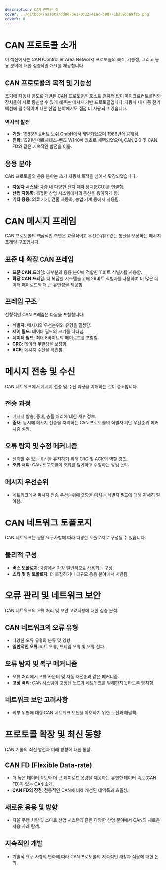 ```yaml
---
description: CAN 관련된 것
cover: ../gitbook/assets/dd9d76e1-0c22-41ac-b8d7-1b352b3a9fc6.png
coverY: 0
---
```


# CAN 프로토콜 소개

이 섹션에서는 CAN (Controller Area Network) 프로토콜의 목적, 기능성, 그리고 응용 분야에 대한 심층적인 개요를 제공합니다.

## CAN 프로토콜의 목적 및 기능성

초기에 자동차 용도로 개발된 CAN 프로토콜은 호스트 컴퓨터 없이 마이크로컨트롤러와 장치들이 서로 통신할 수 있게 해주는 메시지 기반 프로토콜입니다. 자동차 내 다중 전기 배선에 필수적이며 다른 산업 분야에서도 점점 더 사용되고 있습니다.

### 역사적 발전

- **기원**: 1983년 로버트 보쉬 GmbH에서 개발되었으며 1986년에 공개됨.
- **진화**: 1991년 메르세데스-벤츠 W140에 최초로 채택되었으며, CAN 2.0 및 CAN FD와 같은 지속적인 발전을 이룸.

## 응용 분야

CAN 프로토콜의 응용 분야는 초기 자동차 목적을 넘어서 확장되었습니다:

- **자동차 시스템**: 차량 내 다양한 전자 제어 장치(ECU)를 연결함.
- **산업 자동화**: 복잡한 산업 시스템에서의 통신을 용이하게 함.
- **기타 응용**: 의료 기기, 건물 자동화, 농업 기계 등에서 사용됨.

# CAN 메시지 프레임

CAN 프로토콜의 핵심적인 측면은 효율적이고 우선순위가 있는 통신을 보장하는 메시지 프레임 구조입니다.

## 표준 대 확장 CAN 프레임

- **표준 CAN 프레임**: 대부분의 응용 분야에 적합한 11비트 식별자를 사용함.
- **확장 CAN 프레임**: 더 복잡한 시스템을 위해 29비트 식별자를 사용하여 더 많은 데이터 페이로드와 더 큰 유연성을 제공함.

## 프레임 구조

전형적인 CAN 프레임은 다음을 포함합니다:

- **식별자**: 메시지의 우선순위와 유형을 결정함.
- **제어 필드**: 데이터 필드의 크기를 나타냄.
- **데이터 필드**: 최대 8바이트의 페이로드를 포함함.
- **CRC**: 데이터 무결성을 보장함.
- **ACK**: 메시지 수신을 확인함.

# 메시지 전송 및 수신

CAN 네트워크에서 메시지 전송 및 수신 과정을 이해하는 것이 중요합니다.

## 전송 과정

- 메시지 방송, 중재, 충돌 처리에 대한 세부 정보.
- **중재**: 동시에 메시지 전송을 처리하는 CAN 프로토콜의 식별자 기반 우선순위 메커니즘 설명.

## 오류 탐지 및 수정 메커니즘

- 신뢰할 수 있는 통신을 유지하기 위해 CRC 및 ACK의 역할 강조.
- **오류 처리**: CAN 프로토콜이 오류를 탐지하고 수정하는 방법 논의.

## 메시지 우선순위

- 네트워크에서 메시지 전송 우선순위에 영향을 미치는 식별자 필드에 대해 자세히 알아봄.

# CAN 네트워크 토폴로지

CAN 네트워크는 응용 요구사항에 따라 다양한 토폴로지로 구성될 수 있습니다.

## 물리적 구성

- **버스 토폴로지**: 차량에서 가장 일반적으로 사용되는 구성.
- **스타 및 링 토폴로지**: 더 복잡하거나 대규모 응용 분야에서 사용됨.

# 오류 관리 및 네트워크 보안

CAN 네트워크의 오류 처리 및 보안 고려사항에 대한 심층 분석.

## CAN 네트워크의 오류 유형

- 다양한 오류 유형의 분류 및 영향.
- **일반적인 오류**: 비트 오류, 프레임 오류 및 오류 전파.

## 오류 탐지 및 복구 메커니즘

- 오류 처리에서 오류 카운터 및 자동 재전송과 같은 메커니즘.
- **고장 격리**: CAN 시스템이 고장난 노드가 네트워크를 방해하지 못하도록 방지함.

## 네트워크 보안 고려사항

- 외부 위협에 대한 CAN 네트워크 보안을 확보하기 위한 도전과 해결책.

# 프로토콜 확장 및 최신 동향

CAN 기술의 최신 발전과 미래 방향에 대한 통찰.

## CAN FD (Flexible Data-rate)

- 더 높은 데이터 속도와 더 큰 페이로드 용량을 제공하는 유연한 데이터 속도(CAN FD)가 있는 CAN 소개.
- **CAN FD의 장점**: 전통적인 CAN에 비해 개선된 대역폭과 효율성.

## 새로운 응용 및 방향

- 자율 주행 차량 및 스마트 산업 시스템과 같은 다양한 산업 분야에서 CAN의 새로운 사용 사례 탐색.

## 지속적인 개발

- 기술적 요구 사항의 변화에 따라 CAN 프로토콜의 지속적인 개발과 적응에 대한 논의.
